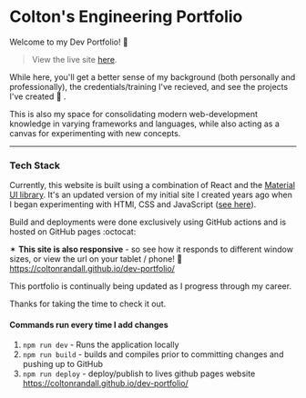 # Colton's Engineering Portfolio

Welcome to my Dev Portfolio! 👋

> View the live site [here](https://coltonrandall.com).

While here, you'll get a better sense of my background (both personally and professionally), the credentials/training I've recieved, and see the projects I've created 🔨 .

This is also my space for consolidating modern web-development knowledge in varying frameworks and languages, while also acting as a canvas for experimenting with new concepts.

<hr>

### Tech Stack

Currently, this website is built using a combination of React and the [Material UI library](https://mui.com). It's an updated version of my initial site I created years ago when I began experimenting with HTMl, CSS and JavaScript ([see here](https://github.com/ColtonRandall/old-portfolio-website)).

Build and deployments were done exclusively using GitHub actions and is hosted on GitHub pages :octocat: 

✶ **This site is also responsive** - so see how it responds to different window sizes, or view the url on your tablet / phone! 📱 <https://coltonrandall.github.io/dev-portfolio/>

This portfolio is continually being updated as I progress through my career.

Thanks for taking the time to check it out.

#### Commands run every time I add changes

1. `npm run dev` - Runs the application locally
2. `npm run build` - builds and compiles prior to committing changes and pushing up to GitHub
3. `npm run deploy` - deploy/publish to lives github pages website https://coltonrandall.github.io/dev-portfolio/
